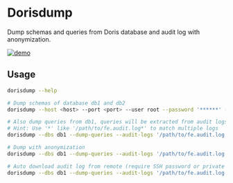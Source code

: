 # Dorisdump

Dump schemas and queries from Doris database and audit log with anonymization.

[![demo](https://asciinema.org/a/3V5nELbyZop80dbfYxzKpLMxq.svg)](https://asciinema.org/a/3V5nELbyZop80dbfYxzKpLMxq)

## Usage

```sh
dorisdump --help

# Dump schemas of database db1 and db2
dorisdump --host <host> --port <port> --user root --password '******' --dbs db1,db2

# Also dump queries from db1, queries will be extracted from audit logs
# Hint: Use '*' like '/path/to/fe.audit.log*' to match multiple logs
dorisdump --dbs db1 --dump-queries --audit-logs '/path/to/fe.audit.log,/path/to/fe.audit.log.20240802-1'

# Dump with anonymization
dorisdump --dbs db1 --dump-queries --audit-logs '/path/to/fe.audit.log' --anonymize

# Auto download audit log from remote (require SSH password or private key)
dorisdump --dbs db1 --dump-queries --audit-logs '/path/to/fe.audit.log' --anonymize --ssh-password '******'
```
